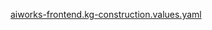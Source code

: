 [aiworks-frontend.kg-construction.values.yaml](aiworks-frontend.kg-construction.values.yaml ':include')